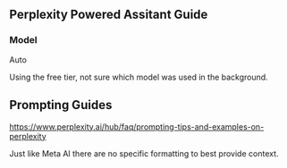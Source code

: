 ## Perplexity Powered Assitant Guide

### Model

Auto 

Using the free tier, not sure which model was used in the background. 

## Prompting Guides

https://www.perplexity.ai/hub/faq/prompting-tips-and-examples-on-perplexity

Just like Meta AI there are no specific formatting to best provide context.